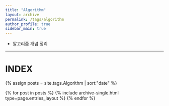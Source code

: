 ```yaml
---
title: "Algorithm"
layout: archive
permalink: /tags/algorithm
author_profile: true
sidebar_main: true
---
```


- 알고리즘 개념 정리

---
# INDEX

{% assign posts = site.tags.Algorithm | sort:"date" %}

{% for post in posts %}
  {% include archive-single.html type=page.entries_layout %}
{% endfor %}
